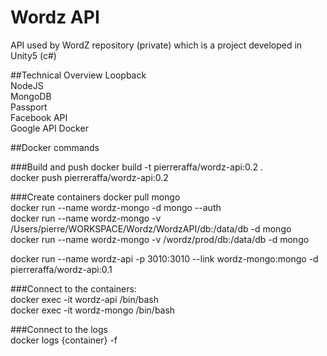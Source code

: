 # Wordz API

API used by WordZ repository (private) which is a project developed in Unity5 (c#)

##Technical Overview
Loopback  
NodeJS  
MongoDB  
Passport  
Facebook API  
Google API
Docker

##Docker commands

###Build and push
docker build -t pierreraffa/wordz-api:0.2 .  
docker push pierreraffa/wordz-api:0.2  

###Create containers
docker pull mongo  
docker run --name wordz-mongo -d mongo --auth  
docker run --name wordz-mongo -v /Users/pierre/WORKSPACE/Wordz/WordzAPI/db:/data/db -d mongo  
docker run --name wordz-mongo -v /wordz/prod/db:/data/db -d mongo
    
docker run --name wordz-api -p 3010:3010 --link wordz-mongo:mongo -d pierreraffa/wordz-api:0.1  
  
###Connect to the containers:  
docker exec -it wordz-api /bin/bash  
docker exec -it wordz-mongo /bin/bash  

###Connect to the logs  
docker logs {container} -f